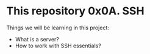 This repository 0x0A. SSH
===========================
Things we will be learning in this project:
- What is a server?
- How to work with SSH essentials?
